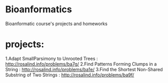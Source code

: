 # Bioanformatics
Bioanformatic course's projects and homeworks

# projects:
1.Adapt SmallParsimony to Unrooted Trees
 : http://rosalind.info/problems/ba7g/
2.Find Patterns Forming Clumps in a String :
 http://rosalind.info/problems/ba1e/
3.Find the Shortest Non-Shared Substring of Two Strings 
: http://rosalind.info/problems/ba9f/

